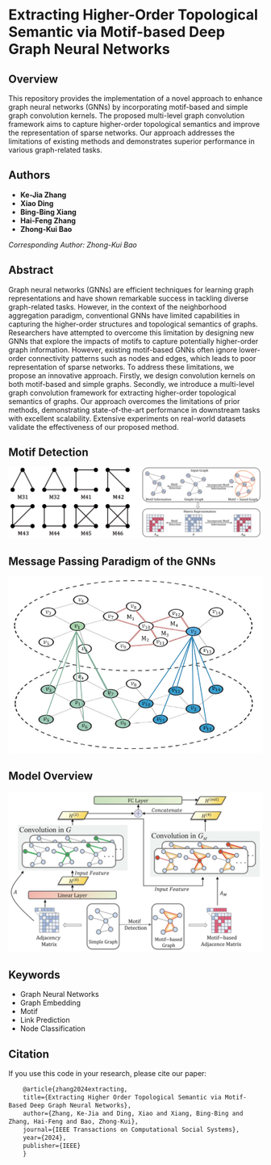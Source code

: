 # Extracting Higher-Order Topological Semantic via Motif-based Deep Graph Neural Networks

## Overview

This repository provides the implementation of a novel approach to enhance graph neural networks (GNNs) by incorporating motif-based and simple graph convolution kernels. The proposed multi-level graph convolution framework aims to capture higher-order topological semantics and improve the representation of sparse networks. Our approach addresses the limitations of existing methods and demonstrates superior performance in various graph-related tasks.

## Authors

- **Ke-Jia Zhang**
- **Xiao Ding**
- **Bing-Bing Xiang**
- **Hai-Feng Zhang**
- **Zhong-Kui Bao**

_Corresponding Author: Zhong-Kui Bao_

## Abstract

Graph neural networks (GNNs) are efficient techniques for learning graph representations and have shown remarkable success in tackling diverse graph-related tasks. However, in the context of the neighborhood aggregation paradigm, conventional GNNs have limited capabilities in capturing the higher-order structures and topological semantics of graphs. Researchers have attempted to overcome this limitation by designing new GNNs that explore the impacts of motifs to capture potentially higher-order graph information. However, existing motif-based GNNs often ignore lower-order connectivity patterns such as nodes and edges, which leads to poor representation of sparse networks. To address these limitations, we propose an innovative approach. Firstly, we design convolution kernels on both motif-based and simple graphs. Secondly, we introduce a multi-level graph convolution framework for extracting higher-order topological semantics of graphs. Our approach overcomes the limitations of prior methods, demonstrating state-of-the-art performance in downstream tasks with excellent scalability. Extensive experiments on real-world datasets validate the effectiveness of our proposed method.

## Motif Detection

![alt text](image-1.png)

## Message Passing Paradigm of the GNNs

![alt text](image-2.png)

## Model Overview

![alt kejia](image.png)

## Keywords

- Graph Neural Networks
- Graph Embedding
- Motif
- Link Prediction
- Node Classification

## Citation

If you use this code in your research, please cite our paper:

```
    @article{zhang2024extracting,
    title={Extracting Higher Order Topological Semantic via Motif-Based Deep Graph Neural Networks},
    author={Zhang, Ke-Jia and Ding, Xiao and Xiang, Bing-Bing and Zhang, Hai-Feng and Bao, Zhong-Kui},
    journal={IEEE Transactions on Computational Social Systems},
    year={2024},
    publisher={IEEE}
    }
```
